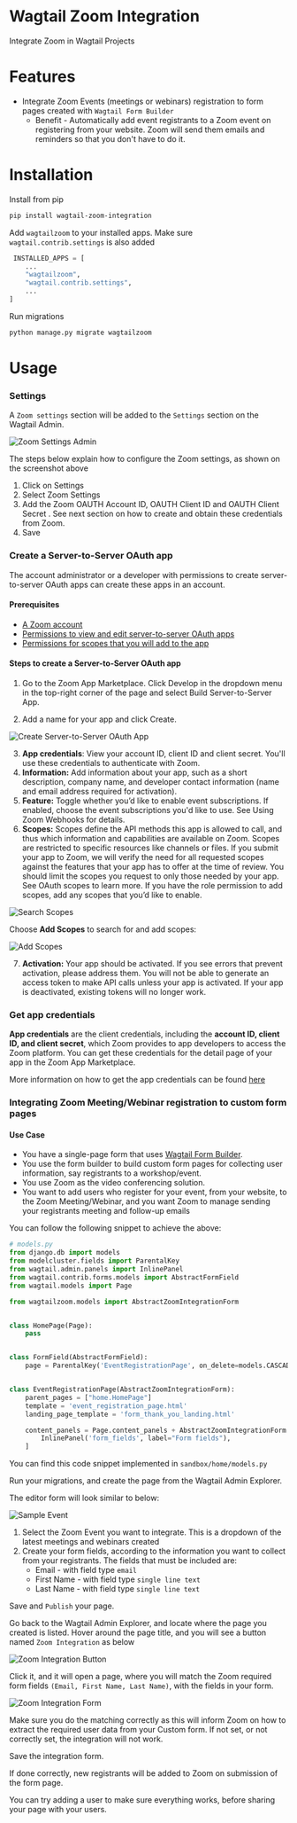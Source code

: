# Wagtail Zoom Integration

Integrate Zoom in Wagtail Projects

# Features

- Integrate Zoom Events (meetings or webinars) registration to form pages created with `Wagtail Form Builder`
    - Benefit - Automatically add event registrants to a Zoom event on registering from your website. Zoom will send
      them emails and reminders so that you don't have to do it.

# Installation

Install from pip

```bash
pip install wagtail-zoom-integration
```

Add `wagtailzoom` to your installed apps. Make sure `wagtail.contrib.settings` is also added

```python
 INSTALLED_APPS = [
    ...
    "wagtailzoom",
    "wagtail.contrib.settings",
    ...
]
```

Run migrations

```bash
python manage.py migrate wagtailzoom
```

# Usage

### Settings

A `Zoom settings` section will be added to the `Settings` section on the Wagtail Admin.

![Zoom Settings Admin](screenshots/zoom_settings_admin.png)

The steps below explain how to configure the Zoom settings, as shown on the screenshot above

1. Click on Settings
2. Select Zoom Settings
3. Add the Zoom OAUTH Account ID, OAUTH Client ID and OAUTH Client Secret . See next section on how to create and obtain
   these credentials from Zoom.
5. Save

### Create a Server-to-Server OAuth app

The account administrator or a developer with permissions to create server-to-server OAuth apps can create these apps in
an account.

#### Prerequisites

- [A Zoom account](https://support.zoom.us/hc/en-us/articles/360034967471-Getting-started-guide-for-new-users)
- [Permissions to view and edit server-to-server OAuth apps](https://developers.zoom.us/docs/internal-apps/#enable-the-server-to-server-oauth-role)
- [Permissions for scopes that you will add to the app](https://developers.zoom.us/docs/internal-apps/#assign-permissions-to-access-scopes)

#### Steps to create a Server-to-Server OAuth app

1. Go to the Zoom App Marketplace. Click Develop in the dropdown menu in the top-right corner of the page and select
   Build Server-to-Server App.

2. Add a name for your app and click Create.

![Create Server-to-Server OAuth App](screenshots/create_app.webp)

3. **App credentials**: View your account ID, client ID and client secret. You'll use these credentials to authenticate
   with Zoom.
4. **Information:** Add information about your app, such as a short description, company name, and developer contact
   information (name and email address required for activation).
5. **Feature:** Toggle whether you’d like to enable event subscriptions. If enabled, choose the event subscriptions
   you'd like to use. See Using Zoom Webhooks for details.
6. **Scopes:** Scopes define the API methods this app is allowed to call, and thus which information and capabilities
   are available on Zoom. Scopes are restricted to specific resources like channels or files. If you submit your app to
   Zoom, we will verify the need for all requested scopes against the features that your app has to offer at the time of
   review. You should limit the scopes you request to only those needed by your app. See OAuth scopes to learn more. If
   you have the role permission to add scopes, add any scopes that you’d like to enable.

![Search Scopes](screenshots/search_scopes.webp)

Choose **Add Scopes** to search for and add scopes:

![Add Scopes](screenshots/add_scopes.webp)

7. **Activation:** Your app should be activated. If you see errors that prevent activation, please address them. You
   will not be able to generate an access token to make API calls unless your app is activated. If your app is
   deactivated, existing tokens will no longer work.

### Get app credentials

**App credentials** are the client credentials, including the **account ID, client ID, and client secret**, which Zoom
provides to app developers to access the Zoom platform. You can get these credentials for the detail page of your app in
the Zoom App Marketplace.

More information on how to get the app credentials can be
found [here](https://developers.zoom.us/docs/internal-apps/create/)

### Integrating Zoom Meeting/Webinar registration to custom form pages

#### Use Case

- You have a single-page form that
  uses [Wagtail Form Builder](https://docs.wagtail.org/en/latest/reference/contrib/forms/).
- You use the form builder to build custom form pages for collecting user information, say registrants to a
  workshop/event.
- You use Zoom as the video conferencing solution.
- You want to add users who register for your event, from your website, to the Zoom Meeting/Webinar, and you want Zoom
  to manage sending your registrants meeting and follow-up emails

You can follow the following snippet to achieve the above:

```python
# models.py
from django.db import models
from modelcluster.fields import ParentalKey
from wagtail.admin.panels import InlinePanel
from wagtail.contrib.forms.models import AbstractFormField
from wagtail.models import Page

from wagtailzoom.models import AbstractZoomIntegrationForm


class HomePage(Page):
    pass


class FormField(AbstractFormField):
    page = ParentalKey('EventRegistrationPage', on_delete=models.CASCADE, related_name='form_fields')


class EventRegistrationPage(AbstractZoomIntegrationForm):
    parent_pages = ["home.HomePage"]
    template = 'event_registration_page.html'
    landing_page_template = 'form_thank_you_landing.html'

    content_panels = Page.content_panels + AbstractZoomIntegrationForm.integration_panels + [
        InlinePanel('form_fields', label="Form fields"),
    ]

```

You can find this code snippet implemented in `sandbox/home/models.py`

Run your migrations, and create the page from the Wagtail Admin Explorer.

The editor form will look similar to below:

![Sample Event](screenshots/sample_event.png)

1. Select the Zoom Event you want to integrate. This is a dropdown of the latest meetings and webinars created
2. Create your form fields, according to the information you want to collect from your registrants. The fields that must
   be included are:
    - Email - with field type `email`
    - First Name - with field type `single line text`
    - Last Name - with field type `single line text`

Save and `Publish` your page.

Go back to the Wagtail Admin Explorer, and locate where the page you created is listed. Hover around the page title, and
you will see a button named `Zoom Integration` as below

![Zoom Integration Button](screenshots/zoom_integration_button.png)

Click it, and it will open a page, where you will match the Zoom required form fields `(Email, First Name, Last Name)`,
with the fields in your form.

![Zoom Integration Form](screenshots/zoom_intergation_form.png)

Make sure you do the matching correctly as this will inform Zoom on how to extract the required user data from your
Custom form. If not set, or not correctly set, the integration will not work.

Save the integration form.

If done correctly, new registrants will be added to Zoom on submission of the form page.

You can try adding a user to make sure everything works, before sharing your page with your users.





